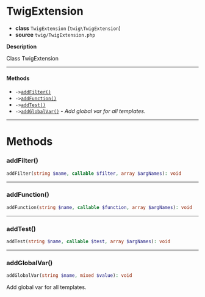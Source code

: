 # TwigExtension

- **class** `TwigExtension` (`twig\TwigExtension`)
- **source** `twig/TwigExtension.php`

**Description**

Class TwigExtension

---

#### Methods

- `->`[`addFilter()`](#method-addfilter)
- `->`[`addFunction()`](#method-addfunction)
- `->`[`addTest()`](#method-addtest)
- `->`[`addGlobalVar()`](#method-addglobalvar) - _Add global var for all templates._

---
# Methods

<a name="method-addfilter"></a>

### addFilter()
```php
addFilter(string $name, callable $filter, array $argNames): void
```

---

<a name="method-addfunction"></a>

### addFunction()
```php
addFunction(string $name, callable $function, array $argNames): void
```

---

<a name="method-addtest"></a>

### addTest()
```php
addTest(string $name, callable $test, array $argNames): void
```

---

<a name="method-addglobalvar"></a>

### addGlobalVar()
```php
addGlobalVar(string $name, mixed $value): void
```
Add global var for all templates.